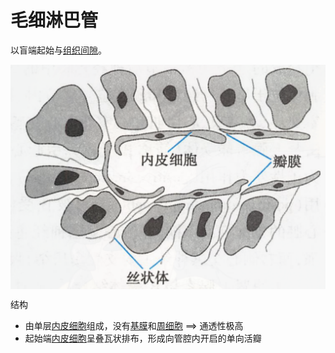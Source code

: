# 毛细淋巴管

以盲端起始与[组织间隙](组织间隙.md)。

<img alt='毛细淋巴管' src='毛细淋巴管.png' align='middle' width="%100" height="%100">

结构
- 由单层[内皮细胞](内皮细胞.md)组成，没有[基膜](基膜.md)和[周细胞](周细胞.md) ==> 通透性极高
- 起始端[内皮细胞](内皮细胞.md)呈叠瓦状排布，形成向管腔内开启的单向活瓣
